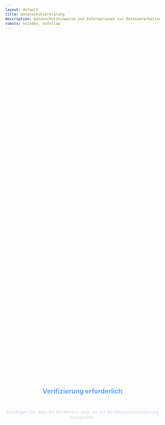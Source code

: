 ```yaml
---
layout: default
title: Datenschutzerklärung
description: Datenschutzhinweise und Informationen zur Datenverarbeitung
robots: noindex, nofollow
---
```


<div id="turnstile-protection" style="display: flex; flex-direction: column; align-items: center; justify-content: center; min-height: 60vh; text-align: center;">
  <h2 style="color: #60a5fa; margin-bottom: 2rem;">Verifizierung erforderlich</h2>
  <p style="color: #cbd5e1; margin-bottom: 2rem;">Bestätigen Sie, dass Sie ein Mensch sind, um auf die Datenschutzerklärung zuzugreifen.</p>
  <div class="cf-turnstile" 
       data-sitekey="0x4AAAAAABhCvPtIE3gog0lZ" 
       data-callback="onDatenschutzTurnstileSuccess" 
       data-error-callback="onDatenschutzTurnstileError"
       data-theme="dark"
       data-size="normal">
  </div>
</div>

<div id="datenschutz-content" class="datenschutz-page" style="display: none;">
  <div class="legal-container">
    
    <header class="legal-header">
      <h1 class="legal-title">Datenschutzerklärung</h1>
      <p class="legal-subtitle">Informationen zur Datenverarbeitung gemäß DSGVO</p>
    </header>

    <section class="legal-section">
      <h2 class="section-heading">Geltungsbereich</h2>
      <p class="legal-text">
        Diese Datenschutzerklärung gilt für die private Website kingsepp.github.io und
        das bereitgestellte AI4MBSE-Plugin.
      </p>
    </section>

    <section class="legal-section">
      <h2 class="section-heading">Datenschutzbeauftragter</h2>
      <p class="legal-text">
        Als Betreiber einer privaten, nicht-kommerziellen Website bin ich nicht zur Bestellung
        eines Datenschutzbeauftragten verpflichtet. Bei Fragen zum Datenschutz wenden Sie
        sich direkt an mich (Kontaktdaten siehe unten).
      </p>
    </section>

    <section class="legal-section">
      <h2 class="section-heading">Art der Datenverarbeitung</h2>

      <div class="legal-subsection">
        <h3 class="subsection-heading">1. Bereitstellung der Website und Protokolldateien</h3>
        <p class="legal-text">
          Bei jedem Zugriff auf Inhalte der Website werden vorübergehend Daten gespeichert,
          die möglicherweise eine Identifizierung zulassen. Die folgenden Daten werden hierbei erhoben:
        </p>
        <ul class="legal-list">
          <li><strong>Datum und Uhrzeit</strong> des Zugriffs</li>
          <li><strong>IP-Adresse</strong> des Besuchers</li>
          <li><strong>Hostname</strong> des zugreifenden Rechners</li>
          <li><strong>Website</strong>, von der aus die Website aufgerufen wurde (Referrer-URL)</li>
          <li><strong>Websites</strong>, die über die Website aufgerufen werden</li>
          <li><strong>Besuchte Seite</strong> auf unserer Website</li>
          <li><strong>Meldung</strong>, ob der Abruf erfolgreich war</li>
          <li><strong>Übertragene Datenmenge</strong></li>
          <li><strong>Informationen über den Browsertyp</strong> und die verwendete Version</li>
          <li><strong>Betriebssystem</strong></li>
        </ul>
        <div class="info-card">
          <p class="legal-text">
            <strong>Zweck:</strong> Die vorübergehende Speicherung der Daten ist für den Ablauf eines
            Websitebesuchs erforderlich, um eine Auslieferung der Website zu ermöglichen. Eine weitere
            Speicherung in Protokolldateien erfolgt, um die Funktionsfähigkeit der Website und die
            Sicherheit der informationstechnischen Systeme sicherzustellen.<br>
            <strong>Rechtsgrundlage:</strong> Berechtigtes Interesse (Art. 6 Abs. 1 lit. f DSGVO)<br>
            <strong>Hosting:</strong> Die Website wird bei GitHub Inc., USA gehostet. GitHub empfängt
            die oben genannten Daten als Auftragsverarbeiter.<br>
            <strong>Speicherdauer:</strong> Die Daten werden gelöscht, sobald sie für die Erreichung
            des Zwecks ihrer Erhebung nicht mehr erforderlich sind. Bei der Bereitstellung der Website
            ist dies der Fall, wenn die jeweilige Sitzung beendet ist. Protokolldateien werden
            maximal 24 Stunden direkt zugänglich aufbewahrt und nach maximal 4 Wochen endgültig gelöscht.<br>
            <strong>Weitere Informationen:</strong>
            <a href="https://docs.github.com/en/site-policy/privacy-policies/github-privacy-statement" target="_blank" class="legal-link">
              GitHub Privacy Statement
            </a>
          </p>
        </div>
      </div>

      <div class="legal-subsection">
        <h3 class="subsection-heading">2. Cloudflare Turnstile (Bot-Schutz)</h3>
        <p class="legal-text">
          Diese Website nutzt Cloudflare Turnstile zum Schutz vor automatisierten Zugriffen:
        </p>
        <ul class="legal-list">
          <li><strong>IP-Adresse</strong> des Besuchers</li>
          <li><strong>Browser-Informationen</strong> (User-Agent, Sprache)</li>
          <li><strong>Interaktionsdaten</strong> (Mausbewegungen, Tastatureingaben)</li>
          <li><strong>Challenge-Antworten</strong> und Verifikationstoken</li>
        </ul>
        <div class="info-card">
          <p class="legal-text">
            <strong>Rechtsgrundlage:</strong> Berechtigtes Interesse (Art. 6 Abs. 1 lit. f DSGVO)<br>
            <strong>Zweck:</strong> Schutz vor Bots, Spam und missbräuchlicher Nutzung<br>
            <strong>Speicherdauer:</strong> Entsprechend Cloudflare Privacy Policy<br>
            <strong>Datenübertragung:</strong> USA (Angemessenheitsbeschluss)<br>
            <strong>Weitere Informationen:</strong>
            <a href="https://www.cloudflare.com/privacypolicy/" target="_blank" class="legal-link">
              Cloudflare Privacy Policy
            </a>
          </p>
        </div>
      </div>

      <div class="legal-subsection">
        <h3 class="subsection-heading">3. Google Analytics (Website-Analyse)</h3>
        <p class="legal-text">
          Diese Website nutzt Google Analytics zur Analyse des Nutzerverhaltens:
        </p>
        <ul class="legal-list">
          <li><strong>IP-Adresse</strong> (anonymisiert)</li>
          <li><strong>Seitenaufrufe</strong> und Verweildauer</li>
          <li><strong>Geräteinformationen</strong> (Browser, Betriebssystem)</li>
          <li><strong>Referrer-URLs</strong> und Suchbegriffe</li>
          <li><strong>Geografische Herkunft</strong> (anonymisiert auf Stadtebene)</li>
        </ul>
        <div class="info-card">
          <p class="legal-text">
            <strong>Rechtsgrundlage:</strong> Einwilligung (Art. 6 Abs. 1 lit. a DSGVO)<br>
            <strong>Zweck:</strong> Website-Optimierung und Verbesserung der Nutzererfahrung<br>
            <strong>Speicherdauer:</strong> 26 Monate (Google Analytics Standard)<br>
            <strong>Datenübertragung:</strong> USA (Angemessenheitsbeschluss)<br>
            <strong>Weitere Informationen:</strong>
            <a href="https://policies.google.com/privacy" target="_blank" class="legal-link">Google Privacy Policy</a> und
            <a href="https://support.google.com/analytics/answer/6004245" target="_blank" class="legal-link">Google Analytics Datenschutz</a>
          </p>
        </div>
        <div class="disclaimer-card">
          <div class="disclaimer-warning">
            <h4 class="warning-title">📊 Einwilligung erforderlich</h4>
            <p class="warning-text">
              Google Analytics wird nur nach Ihrer ausdrücklichen Einwilligung über das Cookie-Banner aktiviert.
            </p>
          </div>
          <div class="disclaimer-list">
            <h4 class="disclaimer-subtitle">Opt-Out Möglichkeiten:</h4>
            <ul class="disclaimer-items">
              <li><strong>Cookie-Banner:</strong> Klicken Sie auf "Nur notwendige" oder "Alle ablehnen"</li>
              <li><strong>Browser-Add-on:</strong> <a href="https://tools.google.com/dlpage/gaoptout" target="_blank" class="legal-link">Google Analytics Opt-out Browser Add-on</a></li>
              <li><strong>Cookie-Einstellungen:</strong> Verwalten Sie Cookies in Ihren Browser-Einstellungen</li>
            </ul>
          </div>
        </div>
      </div>

      <div class="legal-subsection">
        <h3 class="subsection-heading">4. AI4MBSE-Plugin und Google Gemini API</h3>
        <p class="legal-text">
          Das zum Download angebotene Plugin nutzt die Google Gemini API:
        </p>
        <div class="info-card">
          <p class="legal-text">
            <strong>Datenverarbeitung durch das Plugin:</strong><br>
            • Das Plugin überträgt Anforderungsdaten an Google Gemini API<br>
            • Verarbeitung erfolgt lokal auf dem Computer des Nutzers<br>
            • Keine Speicherung von Nutzerdaten durch den Websitebetreiber
          </p>
        </div>
        <div class="disclaimer-card">
          <div class="disclaimer-warning">
            <h4 class="warning-title">⚠️ Verantwortung des Nutzers</h4>
            <p class="warning-text">
              Der Nutzer ist für die API-Key-Erstellung bei Google verantwortlich.
              Es gelten die <a href="https://policies.google.com/privacy" target="_blank" class="legal-link">Google Privacy Policy</a> und
              <a href="https://ai.google.dev/gemini-api/terms" target="_blank" class="legal-link">Gemini API Terms</a>.
              Der Websitebetreiber hat keinen Einfluss auf die Datenverarbeitung durch Google.
            </p>
          </div>
        </div>
      </div>
    </section>

    <section class="legal-section">
      <h2 class="section-heading">Ihre Rechte (DSGVO)</h2>
      <p class="legal-text">
        Sie haben folgende Rechte bezüglich Ihrer personenbezogenen Daten:
      </p>
      <div class="service-grid">
        <div class="service-card">
          <h3 class="service-title">📋 Auskunft</h3>
          <p class="service-description">Art. 15 DSGVO - Recht auf Auskunft über gespeicherte Daten</p>
        </div>
        <div class="service-card">
          <h3 class="service-title">✏️ Berichtigung</h3>
          <p class="service-description">Art. 16 DSGVO - Recht auf Korrektur unrichtiger Daten</p>
        </div>
        <div class="service-card">
          <h3 class="service-title">🗑️ Löschung</h3>
          <p class="service-description">Art. 17 DSGVO - Recht auf Löschung personenbezogener Daten</p>
        </div>
        <div class="service-card">
          <h3 class="service-title">⏸️ Einschränkung</h3>
          <p class="service-description">Art. 18 DSGVO - Recht auf Einschränkung der Verarbeitung</p>
        </div>
        <div class="service-card">
          <h3 class="service-title">⛔ Widerspruch</h3>
          <p class="service-description">Art. 21 DSGVO - Recht auf Widerspruch gegen Verarbeitung</p>
        </div>
        <div class="service-card">
          <h3 class="service-title">📤 Übertragbarkeit</h3>
          <p class="service-description">Art. 20 DSGVO - Recht auf Datenübertragbarkeit (soweit technisch möglich und rechtlich zulässig)</p>
        </div>
      </div>
      <div class="info-card">
        <p class="legal-text">
          <strong>Beschwerderecht:</strong> Sie können sich bei einer Datenschutz-Aufsichtsbehörde beschweren.<br>
          <strong>Hinweis zur Datenübertragbarkeit:</strong> Die Erfassung der Daten zur Bereitstellung der Website
          und die Speicherung der Protokolldateien sind für den Betrieb der Internetseite zwingend erforderlich.
          Sie beruhen nicht auf einer Einwilligung nach Art. 6 Abs. 1 Buchstabe a DSGVO oder auf einem Vertrag
          nach Art. 6 Abs. 1 Buchstabe b DSGVO, sondern sind nach Art. 6 Abs. 1 Buchstabe f DSGVO gerechtfertigt.
          Die Voraussetzungen des Art. 20 Abs. 1 DSGVO sind demnach für diese Daten nicht erfüllt.
        </p>
      </div>
    </section>

    <section class="legal-section">
      <h2 class="section-heading">Cookies</h2>
      <p class="legal-text">
        Diese Website verwendet Cookies für folgende Zwecke:
      </p>

      <div class="legal-subsection">
        <h3 class="subsection-heading">Google Analytics Cookies</h3>
        <ul class="legal-list">
          <li><strong>_ga, _ga_[ID]:</strong> Zur Unterscheidung von Nutzern und Sessions</li>
          <li><strong>Speicherdauer:</strong> 2 Jahre bzw. 24 Stunden</li>
          <li><strong>Zweck:</strong> Website-Analyse und Nutzungsstatistiken</li>
        </ul>
      </div>

      <div class="legal-subsection">
        <h3 class="subsection-heading">Technisch notwendige Cookies</h3>
        <ul class="legal-list">
          <li><strong>GitHub Pages Cookies:</strong> Können nicht beeinflusst werden</li>
          <li><strong>Turnstile Cookies:</strong> Für Bot-Schutz erforderlich</li>
          <li><strong>Cookie-Einstellungen:</strong> Speichern Ihre Cookie-Präferenzen</li>
        </ul>
      </div>

      <div class="info-card">
        <p class="legal-text">
          <strong>Cookie-Banner:</strong> Beim ersten Besuch der Website erscheint ein Cookie-Banner
          mit drei Optionen: "Alle akzeptieren", "Nur notwendige" und "Alle ablehnen".<br>
          <strong>Cookie-Kontrolle:</strong> Sie können Ihre Einwilligung jederzeit über die
          Cookie-Einstellungen ändern oder in Ihren Browser-Einstellungen verwalten.
        </p>
      </div>
    </section>

    <section class="legal-section">
      <h2 class="section-heading">Weitere Informationen</h2>

      <div class="legal-subsection">
        <h3 class="subsection-heading">Externe Links</h3>
        <p class="legal-text">
          Diese Website enthält Links zu externen Websites (z.B. GitHub Repository, Google AI).
          Für deren Datenschutzpraktiken übernehmen wir keine Verantwortung.
        </p>
      </div>

      <div class="legal-subsection">
        <h3 class="subsection-heading">SSL-Verschlüsselung</h3>
        <p class="legal-text">
          Diese Website nutzt SSL-Verschlüsselung für sichere Datenübertragung.
        </p>
      </div>

      <div class="legal-subsection">
        <h3 class="subsection-heading">Kontakt bei Datenschutzfragen</h3>
        <p class="legal-text">
          Bei Fragen zum Datenschutz wenden Sie sich an: <strong>th.kingsepp@gmail.com</strong>
        </p>
      </div>

      <div class="legal-subsection">
        <h3 class="subsection-heading">Änderungen dieser Datenschutzerklärung</h3>
        <p class="legal-text">
          Diese Datenschutzerklärung kann bei Änderungen der Website oder rechtlichen
          Anforderungen angepasst werden.
        </p>
      </div>
    </section>

    <section class="legal-section">
      <h2 class="section-heading">Widerspruchsrecht</h2>
      <div class="disclaimer-card">
        <div class="disclaimer-warning">
          <h3 class="warning-title">⚖️ Recht auf Widerspruch gemäß Art. 21 Abs. 1 DSGVO</h3>
          <p class="warning-text">
            Sie haben das Recht, aus Gründen, die sich aus Ihrer besonderen Situation ergeben,
            jederzeit gegen die Verarbeitung Ihrer personenbezogenen Daten, die aufgrund von
            Artikel 6 Abs. 1 Buchstabe f DSGVO erfolgt, Widerspruch einzulegen.
          </p>
        </div>
        <div class="disclaimer-list">
          <p class="legal-text">
            <strong>Folgen eines Widerspruchs:</strong> Der Verantwortliche verarbeitet die
            personenbezogenen Daten dann nicht mehr, es sei denn, er kann zwingende schutzwürdige
            Gründe für die Verarbeitung nachweisen, die die Interessen, Rechte und Freiheiten der
            betroffenen Person überwiegen, oder die Verarbeitung dient der Geltendmachung, Ausübung
            oder Verteidigung von Rechtsansprüchen.
          </p>
          <p class="legal-text">
            <strong>Hinweis:</strong> Die Erfassung der Daten zur Bereitstellung der Website und die
            Speicherung der Protokolldateien sind für den Betrieb der Internetseite zwingend erforderlich.
          </p>
        </div>
      </div>
    </section>

    <section class="legal-section contact-info">
      <h2 class="section-heading">Verantwortlicher für den Inhalt</h2>
      <div class="contact-card">
        <div class="contact-details">
          <div class="contact-item">
            <span class="contact-label">Name:</span>
            <span class="contact-value">Thomas Schuster</span>
          </div>
          <div class="contact-item">
            <span class="contact-label">Adresse:</span>
            <span class="contact-value">
              Schachenmeierstraße 16<br>
              80636 München<br>
              Deutschland
            </span>
          </div>
          <div class="contact-item">
            <span class="contact-label">E-Mail:</span>
            <span class="contact-value">th.kingsepp@gmail.com</span>
          </div>
          <div class="contact-item">
            <span class="contact-label">Telefon:</span>
            <span class="contact-value">08992657184</span>
          </div>
        </div>
      </div>
    </section>

    <footer class="legal-footer">
      <div class="footer-content">
        <p class="footer-text">
          <strong>Stand:</strong> Juni 2025
        </p>
        <p class="footer-note">
          Diese Datenschutzerklärung wurde für eine private, nicht-kommerzielle Website
          erstellt und entspricht den deutschen Datenschutzbestimmungen.
        </p>
      </div>
    </footer>

  </div>
</div>
